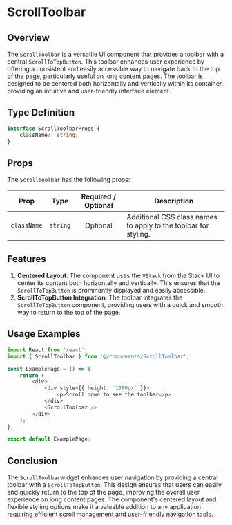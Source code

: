 # ScrollToolbar

## Overview 
The `ScrollToolbar` is a versatile UI component that provides a toolbar with a central `ScrollToTopButton`. 
This toolbar enhances user experience by offering a consistent and easily accessible way to navigate back to the top of the page, particularly useful on long content pages. The toolbar is designed to be centered both horizontally and vertically within its container, providing an intuitive and user-friendly interface element.

##  Type Definition
```typescript
interface ScrollToolbarProps {
    className?: string;
}
```

## Props
The `ScrollToolbar` has the following props:

| Prop         | Type                                        |          Required / Optional          | Description                                                                |
|--------------|---------------------------------------------|:-------------------------------------:|----------------------------------------------------------------------------|
| `className`  | `string`                                    |               Optional                | Additional CSS class names to apply to the toolbar for styling.|


## Features
1. **Centered Layout**: The component uses the `VStack` from the Stack UI to center its content both horizontally and vertically. This ensures that the `ScrollToTopButton` is prominently displayed and easily accessible.
2. **ScrollToTopButton Integration**: The toolbar integrates the `ScrollToTopButton` component, providing users with a quick and smooth way to return to the top of the page.

## Usage Examples

```typescript jsx
import React from 'react';
import { ScrollToolbar } from '@/components/ScrollToolbar';

const ExamplePage = () => {
    return (
        <div>
            <div style={{ height: '1500px' }}>
                <p>Scroll down to see the toolbar</p>
            </div>
            <ScrollToolbar />
        </div>
    );
};

export default ExamplePage;
```

## Conclusion 
The `ScrollToolbar`widget enhances user navigation by providing a central toolbar with a `ScrollToTopButton`. This design ensures that users can easily and quickly return to the top of the page, improving the overall user experience on long content pages. The component's centered layout and flexible styling options make it a valuable addition to any application requiring efficient scroll management and user-friendly navigation tools.
